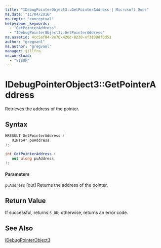 ```yaml
---
title: "IDebugPointerObject3::GetPointerAddress | Microsoft Docs"
ms.date: "11/04/2016"
ms.topic: "conceptual"
helpviewer_keywords:
  - "GetPointerAddress"
  - "IDebugPointerObject3::GetPointerAddress"
ms.assetid: 4cc5af04-9e70-420d-8230-ef3108df6d51
author: "gregvanl"
ms.author: "gregvanl"
manager: jillfra
ms.workload:
  - "vssdk"
---
```

# IDebugPointerObject3::GetPointerAddress
Retrieves the address of the pointer.

## Syntax

```cpp
HRESULT GetPointerAddress (
   UINT64* puAddress
);
```

```csharp
int GetPointerAddress (
   out ulong puAddress
);
```

#### Parameters
 `puAddress`
 [out] Returns the address of the pointer.

## Return Value
 If successful, returns `S_OK`; otherwise, returns an error code.

## See Also
 [IDebugPointerObject3](../../../extensibility/debugger/reference/idebugpointerobject3.md)